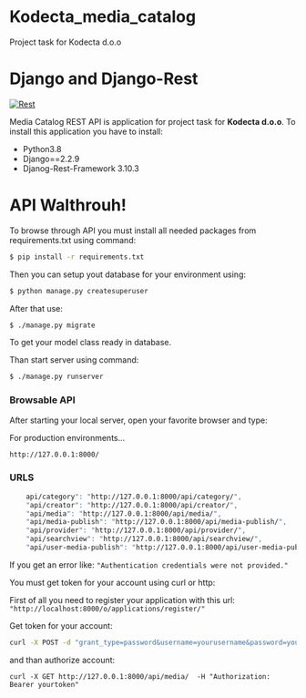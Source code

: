 # Kodecta_media_catalog
Project task for Kodecta d.o.o

# Django and Django-Rest

[![Rest](https://i.udemycdn.com/course/750x422/1846104_a126.jpg)](https://www.django-rest-framework.org/)


Media Catalog REST API is application for project task for  **Kodecta d.o.o**. 
To install this application you have to install:

  - Python3.8
  - Django==2.2.9
  - Djanog-Rest-Framework 3.10.3
  

# API Walthrouh!

  
To browse through API you must install all needed packages from requirements.txt using command:
 ```sh
$ pip install -r requirements.txt
```

Then you can setup yout database for your environment using:

 ```sh
$ python manage.py createsuperuser
```

After that use:
 ```sh
$ ./manage.py migrate
```

To get your model class ready in database.

Than start server using command:
 ```sh
$ ./manage.py runserver
```
### Browsable API

After starting your local server, open your favorite browser and type:

For production environments...

```sh
http://127.0.0.1:8000/
```



### URLS


```sh
    api/category": "http://127.0.0.1:8000/api/category/",
    "api/creator": "http://127.0.0.1:8000/api/creator/",
    "api/media": "http://127.0.0.1:8000/api/media/",
    "api/media-publish": "http://127.0.0.1:8000/api/media-publish/",
    "api/provider": "http://127.0.0.1:8000/api/provider/",
    "api/searchview": "http://127.0.0.1:8000/api/searchview/",
    "api/user-media-publish": "http://127.0.0.1:8000/api/user-media-publish/"
```

If you get an error like:
`"Authentication credentials were not provided."`

You must get token for your account using curl or http:

First of all you need to register your application with this url:
`"http://localhost:8000/o/applications/register/"`

Get token for your account:
```sh
curl -X POST -d "grant_type=password&username=yourusername&password=yourpassword" -u'yourapplicationtoken:clientid
```
and than authorize account:
```
curl -X GET http://127.0.0.1:8000/api/media/  -H "Authorization: Bearer yourtoken"